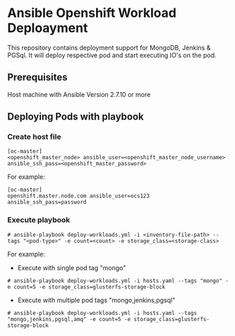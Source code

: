 # Ansible Openshift Workload Deploayment

This repository contains deployment support for MongoDB, Jenkins & PGSql. It will deploy respective pod and start executing IO's on the pod.

## Prerequisites
Host machine with Ansible Version 2.7.10 or more

## Deploying Pods with playbook

### Create host file
```
[oc-master]
<openshift_master_node> ansible_user=<openshift_master_node_username>   ansible_ssh_pass=<openshift_master_password>
```
For example:
```
[oc-master]
openshift.master.node.com ansible_user=ocs123 ansible_ssh_pass=password
```
### Execute playbook

```
# ansible-playbook deploy-workloads.yml -i <inventory-file-path> --tags "<pod-type>" -e count=<count> -e storage_class=<storage-class>
```
For example:
* Execute with single pod tag "mongo"
```
# ansible-playbook deploy-workloads.yml -i hosts.yaml --tags "mongo" -e count=5 -e storage_class=glusterfs-storage-block
```
* Execute with multiple pod tags "mongo,jenkins,pgsql"
```
# ansible-playbook deploy-workloads.yml -i hosts.yaml --tags "mongo,jenkins,pgsql,amq" -e count=5 -e storage_class=glusterfs-storage-block
```
